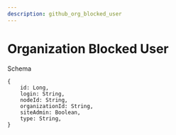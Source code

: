 ```yaml
---
description: github_org_blocked_user
---
```


# Organization Blocked User

Schema
```
{
	id: Long,
	login: String,
	nodeId: String,
	organizationId: String,
	siteAdmin: Boolean,
	type: String,
}
```

